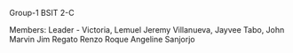 Group-1 BSIT 2-C
 
Members: 
Leader - Victoria, Lemuel Jeremy 
Villanueva, Jayvee
Tabo, John Marvin
Jim Regato
Renzo Roque
Angeline Sanjorjo
